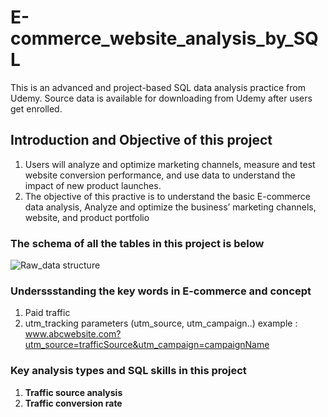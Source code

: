 # E-commerce_website_analysis_by_SQL
This is an advanced and project-based SQL data analysis practice from Udemy. Source data is available for downloading from Udemy after users get enrolled. 

## Introduction and Objective of this project
1. Users will analyze and optimize marketing channels, measure and test website conversion performance, and use data to understand the impact of new product launches.
2. The objective of this practive is to understand the basic E-commerce data analysis, Analyze and optimize the business’ marketing channels, website, and product portfolio

### The schema of all the tables in this project is below
![Raw_data structure](https://user-images.githubusercontent.com/108998129/215302781-ef79bf6d-afec-4ac4-852a-bc04ef01e3ba.png)

### Underssstanding the key words in E-commerce and concept
1. Paid traffic 
2. utm_tracking parameters (utm_source, utm_campaign..)
example : www.abcwebsite.com?utm_source=trafficSource&utm_campaign=campaignName

### Key analysis types and SQL skills in this project
1. **Traffic source analysis**
2. **Traffic conversion rate**
